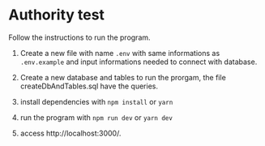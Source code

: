 # Authority test #

Follow the instructions to run the program.

1. Create a new file with name ```.env``` with same informations as ```.env.example``` and input informations needed to connect with database.

2. Create a new database and tables to run the prorgam, the file createDbAndTables.sql have the queries.

3. install dependencies with ```npm install``` or  ```yarn```

4. run the program with ```npm run dev``` or ```yarn dev```

5. access http://localhost:3000/.